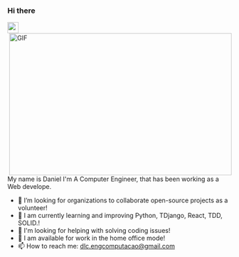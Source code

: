 ### Hi there 
<img src="https://media.giphy.com/media/hvRJCLFzcasrR4ia7z/giphy.gif" width="25px">

<img align="right" alt="GIF" src="https://github.com/abhisheknaiidu/abhisheknaiidu/raw/master/code.gif?raw=true" width="500" height="320" />

<br/>

My name is Daniel I'm A Computer Engineer, that has been working as a Web develope.
<br/>


- :rocket: I’m looking for organizations to collaborate open-source projects as a volunteer!
- 🔭 I am currently learning and improving Python, TDjango, React, TDD, SOLID.!
- 🤔 I'm looking for helping with solving coding issues!
- 💬 I am available for work in the home office mode!
- 📫 How to reach me: dlc.engcomputacao@gmail.com

<br/>

 


